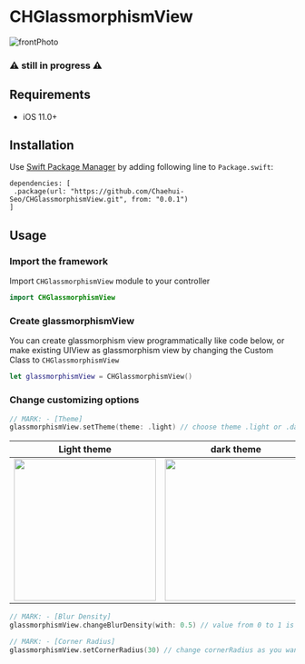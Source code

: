 # CHGlassmorphismView
![frontPhoto](https://user-images.githubusercontent.com/73422344/224745495-d3280067-b278-4ea0-846c-9237a1b14b13.png)
### ⚠️ still in progress ⚠️

## Requirements
- iOS 11.0+

## Installation
Use [Swift Package Manager](https://swift.org/package-manager/) by adding following line to `Package.swift`:
```
dependencies: [
 .package(url: "https://github.com/Chaehui-Seo/CHGlassmorphismView.git", from: "0.0.1")
]
```

## Usage
### Import the framework
Import `CHGlassmorphismView` module to your controller

```swift
import CHGlassmorphismView
```
    
### Create glassmorphismView
You can create glassmorphism view programmatically like code below, or make existing UIView as glassmorphism view by changing the Custom Class to `CHGlassmorphismView`

```swift
let glassmorphismView = CHGlassmorphismView()
```

### Change customizing options
```swift
// MARK: - [Theme]
glassmorphismView.setTheme(theme: .light) // choose theme .light or .dark
```
| Light theme | dark theme |
| :-: | :-: |
| <img src="https://user-images.githubusercontent.com/73422344/224743779-0b29a653-5d8c-409a-b9a2-355f933521e7.png" width=250> | <img src="https://user-images.githubusercontent.com/73422344/224717507-192408ee-7bec-4297-be67-ec943307cc41.png" width=250> |

```swift
// MARK: - [Blur Density]
glassmorphismView.changeBlurDensity(with: 0.5) // value from 0 to 1 is available
```
```swift
// MARK: - [Corner Radius]
glassmorphismView.setCornerRadius(30) // change cornerRadius as you want (default value is 20)
```
